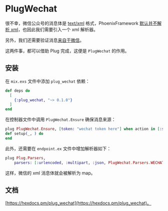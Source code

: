 # PlugWechat

很不幸，微信公众号的消息体是 [text/xml](https://mp.weixin.qq.com/wiki?t=resource/res_main&id=mp1421140453) 格式，PhoenixFramework [默认并不解析 xml](https://hexdocs.pm/plug/Plug.Parsers.html#module-built-in-parsers)，也因此我们需要引入一个 xml 解析器。

另外，我们还需要验证消息[来自于微信](https://mp.weixin.qq.com/wiki?t=resource/res_main&id=mp1421135319)。

这两件事，都可以借助 Plug 完成，这便是 `PlugWechat` 的作用。

## 安装

在 `mix.exs` 文件中添加 `plug_wechat` 依赖：

```elixir
def deps do
  [
    {:plug_wechat, "~> 0.1.0"}
  ]
end
```

在控制器文件中调用 `PlugWechat.Ensure` 确保消息来源：

```elixir
plug PlugWechat.Ensure, [token: "wechat token here"] when action in [:setup]
def setup(_, ) do
end
```

此外，还需要在 `endpoint.ex` 文件中增加解析器如下：

```elixir
plug Plug.Parsers,
    parsers: [:urlencoded, :multipart, :json, PlugWechat.Parsers.WECHAT],
```

这样，微信的 xml 消息体就会被解析为 map。

## 文档

[https://hexdocs.pm/plug_wechat](https://hexdocs.pm/plug_wechat)。
